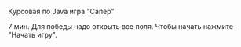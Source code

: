 ﻿Курсовая по Java игра "Сапёр"

7 мин. Для победы надо открыть все поля. Чтобы начать нажмите "Начать игру".